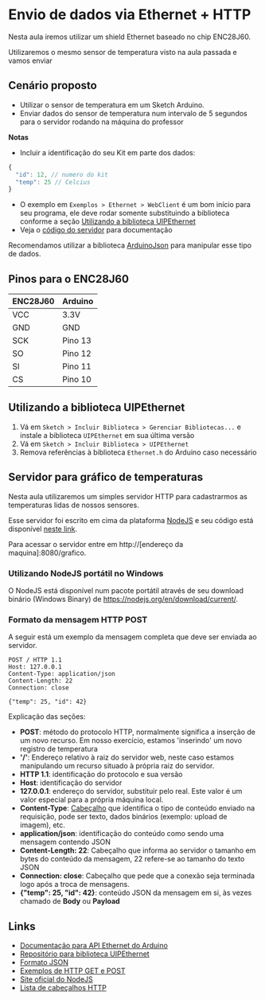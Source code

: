 # Envio de dados via Ethernet + HTTP

Nesta aula iremos utilizar um shield Ethernet baseado no chip ENC28J60.

Utilizaremos o mesmo sensor de temperatura visto na aula passada e vamos enviar 

## Cenário proposto

- Utilizar o sensor de temperatura em um Sketch Arduino.
- Enviar dados do sensor de temperatura num intervalo de 5 segundos para o servidor rodando na máquina do professor

**Notas**

- Incluir a identificação do seu Kit em parte dos dados:

```javascript
{
  "id": 12, // numero do kit
  "temp": 25 // Celcius
}
```

- O exemplo em `Exemplos > Ethernet > WebClient` é um bom início para seu programa, ele deve rodar somente substituindo a biblioteca conforme a seção [Utilizando a biblioteca UIPEthernet](#utilizando-a-biblioteca-uipethernet)
- Veja o [código do servidor](src/ethernet-temperatura/servidor) para documentação

Recomendamos utilizar a biblioteca [ArduinoJson](https://github.com/bblanchon/ArduinoJson/) para manipular esse tipo de dados.

## Pinos para o ENC28J60

| ENC28J60 | Arduino |
| --- | --- |
| VCC | 3.3V |
| GND | GND |
| SCK | Pino 13 |
| SO  | Pino 12 |
| SI  | Pino 11 |
| CS  | Pino 10 |

## Utilizando a biblioteca UIPEthernet

1. Vá em `Sketch > Incluir Biblioteca > Gerenciar Bibliotecas...` e instale a biblioteca `UIPEthernet` em sua última versão
2. Vá em `Sketch > Incluir Biblioteca > UIPEthernet`
3. Remova referências à biblioteca `Ethernet.h` do Arduino caso necessário

## Servidor para gráfico de temperaturas

Nesta aula utilizaremos um simples servidor HTTP para cadastrarmos as temperaturas lidas de nossos sensores.

Esse servidor foi escrito em cima da plataforma [NodeJS](https://nodejs.org) e seu código está disponível [neste link](src/ethernet-temperatura/servidor).

Para acessar o servidor entre em http://[endereço da maquina]:8080/grafico.

### Utilizando NodeJS portátil no Windows

O NodeJS está disponível num pacote portátil através de seu download binário (Windows Binary) de https://nodejs.org/en/download/current/.

### Formato da mensagem HTTP POST
A seguir está um exemplo da mensagem completa que deve ser enviada ao servidor.

```
POST / HTTP 1.1
Host: 127.0.0.1
Content-Type: application/json
Content-Length: 22
Connection: close

{"temp": 25, "id": 42}
```

Explicação das seções:

- **POST**: método do protocolo HTTP, normalmente significa a inserção de um novo recurso. Em nosso exercício, estamos 'inserindo' um novo registro de temperatura
- **'/'**: Endereço relativo à raiz do servidor web, neste caso estamos manipulando um recurso situado à própria raiz do servidor.
- **HTTP 1.1**: identificação do protocolo e sua versão
- **Host**: identificação do servidor
- **127.0.0.1**: endereço do servidor, substituir pelo real. Este valor é um valor especial para a própria máquina local.
- **Content-Type**: [Cabeçalho](https://en.wikipedia.org/wiki/List_of_HTTP_header_fields) que identifica o tipo de conteúdo enviado na requisição, pode ser texto, dados binários (exemplo: upload de imagem), etc.
- **application/json**: identificação do conteúdo como sendo uma mensagem contendo JSON
- **Content-Length: 22**: Cabeçalho que informa ao servidor o tamanho em bytes do conteúdo da mensagem, 22 refere-se ao tamanho do texto JSON
- **Connection: close**: Cabeçalho que pede que a conexão seja terminada logo após a troca de mensagens.
- **{"temp": 25, "id": 42}**: conteúdo JSON da mensagem em si, às vezes chamado de **Body** ou **Payload**

## Links

- [Documentação para API Ethernet do Arduino](https://www.arduino.cc/en/Reference/Ethernet)
- [Repositório para biblioteca UIPEthernet](https://github.com/UIPEthernet/UIPEthernet)
- [Formato JSON](http://www.json.org/json-pt.html)
- [Exemplos de HTTP GET e POST](http://playground.arduino.cc/Code/WebClient)
- [Site oficial do NodeJS](https://nodejs.org/)
- [Lista de cabeçalhos HTTP](https://en.wikipedia.org/wiki/List_of_HTTP_header_fields)
